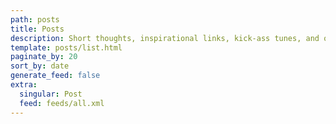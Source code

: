 ```yaml
---
path: posts
title: Posts
description: Short thoughts, inspirational links, kick-ass tunes, and other malarkey.
template: posts/list.html
paginate_by: 20
sort_by: date
generate_feed: false
extra:
  singular: Post
  feed: feeds/all.xml
---
```

